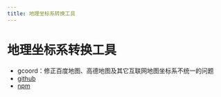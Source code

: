 ```yaml
---
title: 地理坐标系转换工具
---
```


# 地理坐标系转换工具

- gcoord：修正百度地图、高德地图及其它互联网地图坐标系不统一的问题
- [github](https://github.com/Kai-web/gcoord)
- [npm](https://www.npmjs.com/package/gcoord)